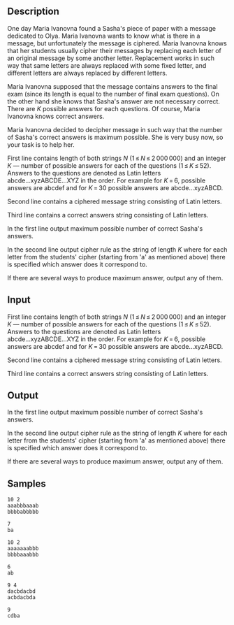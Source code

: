 ## Description

<div><p>One day Maria Ivanovna found a Sasha's piece of paper with a message dedicated to Olya. Maria Ivanovna wants to know what is there in a message, but unfortunately the message is ciphered. Maria Ivanovna knows that her students usually cipher their messages by replacing each letter of an original message by some another letter. Replacement works in such way that same letters are always replaced with some fixed letter, and different letters are always replaced by different letters. </p><p>Maria Ivanovna supposed that the message contains answers to the final exam (since its length is equal to the number of final exam questions). On the other hand she knows that Sasha's answer are not necessary correct. There are <span class="tex-span"><i>K</i></span> possible answers for each questions. Of course, Maria Ivanovna knows correct answers.</p><p>Maria Ivanovna decided to decipher message in such way that the number of Sasha's correct answers is maximum possible. She is very busy now, so your task is to help her.</p></div><div class="input-specification"><p>First line contains length of both strings <span class="tex-span"><i>N</i></span> (<span class="tex-span">1 ≤ <i>N</i> ≤ 2 000 000</span>) and an integer <span class="tex-span"><i>K</i></span>&nbsp;— number of possible answers for each of the questions (<span class="tex-span">1 ≤ <i>K</i> ≤ 52</span>). Answers to the questions are denoted as Latin letters <span class="tex-font-style-tt">abcde...xyzABCDE...XYZ</span> in the order. For example for <span class="tex-span"><i>K</i> = 6</span>, possible answers are <span class="tex-font-style-tt">abcdef</span> and for <span class="tex-span"><i>K</i> = 30</span> possible answers are <span class="tex-font-style-tt">abcde...xyzABCD</span>.</p><p>Second line contains a ciphered message string consisting of Latin letters.</p><p>Third line contains a correct answers string consisting of Latin letters.</p></div><div class="output-specification"><p>In the first line output maximum possible number of correct Sasha's answers.</p><p>In the second line output cipher rule as the string of length <span class="tex-span"><i>K</i></span> where for each letter from the students' cipher (starting from <span class="tex-font-style-tt">'a'</span> as mentioned above) there is specified which answer does it correspond to.</p><p>If there are several ways to produce maximum answer, output any of them.</p></div>


## Input

<p>First line contains length of both strings <span class="tex-span"><i>N</i></span> (<span class="tex-span">1 ≤ <i>N</i> ≤ 2 000 000</span>) and an integer <span class="tex-span"><i>K</i></span>&nbsp;— number of possible answers for each of the questions (<span class="tex-span">1 ≤ <i>K</i> ≤ 52</span>). Answers to the questions are denoted as Latin letters <span class="tex-font-style-tt">abcde...xyzABCDE...XYZ</span> in the order. For example for <span class="tex-span"><i>K</i> = 6</span>, possible answers are <span class="tex-font-style-tt">abcdef</span> and for <span class="tex-span"><i>K</i> = 30</span> possible answers are <span class="tex-font-style-tt">abcde...xyzABCD</span>.</p><p>Second line contains a ciphered message string consisting of Latin letters.</p><p>Third line contains a correct answers string consisting of Latin letters.</p>


## Output

<p>In the first line output maximum possible number of correct Sasha's answers.</p><p>In the second line output cipher rule as the string of length <span class="tex-span"><i>K</i></span> where for each letter from the students' cipher (starting from <span class="tex-font-style-tt">'a'</span> as mentioned above) there is specified which answer does it correspond to.</p><p>If there are several ways to produce maximum answer, output any of them.</p>


## Samples

```input1
10 2
aaabbbaaab
bbbbabbbbb

```

```output1
7
ba

```






```input2
10 2
aaaaaaabbb
bbbbaaabbb

```

```output2
6
ab

```






```input3
9 4
dacbdacbd
acbdacbda

```

```output3
9
cdba

```



